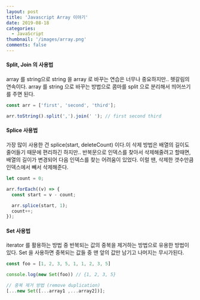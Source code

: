 ```yaml
---
layout: post
title: 'Javascript Array 이야기'
date: 2019-08-18
categories:
  - JavaScript
thumbnail: '/images/array.png'
comments: false
---
```


#### Split, Join 의 사용법

array 를 string으로 string 을 array 로 바꾸는 연습은 너무나 중요하지만.. 헷갈림의 연속이다.
array 를 string 으로 바꾸는 방법으로 콤마를 split 으로 분리해서 띄어쓰기를 주면 된다.

```js
const arr = ['first', 'second', 'third'];

arr.toString().split(',').join(' '); // first second third
```

#### Splice 사용법

가장 많이 사용한 건 splice(start, deleteCount) 이다.이 삭제 방법은 배열의 길이도 줄어들기 때문에 편리하긴 하지만..
반복문으로 인덱스를 찾아서 삭제해줄려고 할때면, 배열의 길이가 변경되어 다음 인덱스를 찾는 어려움이 있었다.
이럴 땐, 삭제한 갯수만큼 인덱스에서 빼서 삭제해준다.

```js
let count = 0;

arr.forEach((v) => {
  const start = v - count;

  arr.splice(start, 1);
  count++;
});
```

#### Set 사용법

iterator 를 활용하는 방법 중 반복되는 값의 중복을 제거하는 방법으로 유용한 방법이 있다.
Set 을 사용하면 중복되는 값들 중 맨 앞의 값만 남기고 나머지는 무시가된다.

```js
const foo = [1, 2, 3, 5, 1, 1, 2, 3, 5]

console.log(new Set(foo)) // {1, 2, 3, 5}

// 중복 제거 방법 (remove duplication)
[...new Set([...array1 ,...array2])];
```
